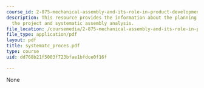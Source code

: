 ```yaml
---
course_id: 2-875-mechanical-assembly-and-its-role-in-product-development-fall-2004
description: This resource provides the information about the planning process for
  the project and systematic assembly analysis.
file_location: /coursemedia/2-875-mechanical-assembly-and-its-role-in-product-development-fall-2004/dd768b21f5003f723bfae1bfdce0f16f_systematc_proces.pdf
file_type: application/pdf
layout: pdf
title: systematc_proces.pdf
type: course
uid: dd768b21f5003f723bfae1bfdce0f16f

---
```

None